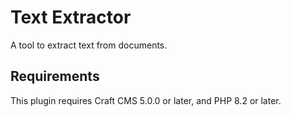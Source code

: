 # Text Extractor

A tool to extract text from documents.

## Requirements

This plugin requires Craft CMS 5.0.0 or later, and PHP 8.2 or later.

